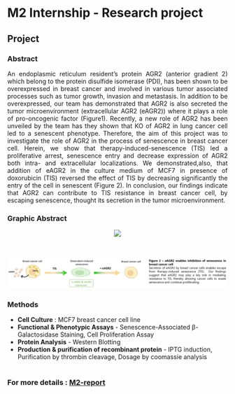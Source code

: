 
# M2 Internship - Research project 


## Project  
### Abstract
<p align="justify">
An endoplasmic reticulum resident’s protein AGR2 (anterior gradient 2) which belong to the protein disulfide isomerase (PDI), has been shown to be overexpressed in breast cancer and involved in various tumor associated processes such as tumor growth, invasion and metastasis. In addition to be overexpressed, our team has demonstrated that AGR2 is also secreted the tumor microenvironment (extracellular AGR2 (eAGR2)) where it plays a role of pro-oncogenic factor (Figure1). Recently, a new role of AGR2 has been unveiled by the team has they shown that KO of AGR2 in lung cancer cell led to a senescent phenotype. Therefore, the aim of this project was to investigate the role of AGR2 in the process of senescence in breast cancer cell. Herein, we show that therapy-induced-senescence (TIS) led a proliferative arrest, senescence entry and decrease expression of AGR2 both intra- and extracellular localizations. We demonstrated,also, that addition of eAGR2 in the culture medium of MCF7 in presence of doxorubicin (TIS) reversed the effect of TIS by decreasing significantly the entry of the cell in senescent (Figure 2). In conclusion, our findings indicate that AGR2 can contribute to TIS resistance in breast cancer cell, by escaping senescence, thought its secretion in the tumor microenvironment. 
</p>

### Graphic Abstract
<p align="center">
  <img src="M2_internship_1.jpg" width="800">
</p>
<br>
<p align="center">
  <img src="M2-figure2bis.png" width="800">
</p>

### Methods 
- **Cell Culture** : MCF7 breast cancer cell line
- **Functional & Phenotypic Assays** - Senescence-Associated β-Galactosidase Staining, Cell Proliferation Assay
- **Protein Analysis** - Western Blotting
- **Production & purification of recombinant protein** - IPTG induction, Purification by thrombin cleavage, Dosage by coomassie analysis <br><br>

### For more details : [M2-report](https://github.com/marianne-guilbard/Documents/raw/main/M2%20report%20-%20marianne%20guilbard.pdf)



